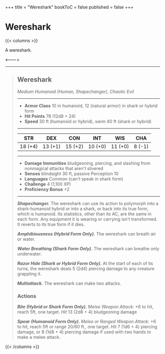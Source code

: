 +++
title = "Wereshark"
bookToC = false
published = false
+++

# Wereshark

{{< columns >}}

A wereshark.

<--->

<div class="phb">

___
> ## Wereshark
>*Medium Humanoid (Human, Shapechanger), Chaotic Evil*
> ___
> - **Armor Class** 10 in humanoid, 12 (natural armor) in shark or hybrid form
> - **Hit Points** 78 (12d8 + 24)
> - **Speed** 30 ft (humanoid or hybrid), swim 40 ft (shark or hybrid)
>___
>|STR|DEX|CON|INT|WIS|CHA|
>|:---:|:---:|:---:|:---:|:---:|:---:|
>|18 (+4)|13 (+1)|15 (+2)|10 (+0)|11 (+0)|8 (-1)|
>___
> - **Damage Immunities** bludgeoning, piercing, and slashing from nonmagical attacks that aren't silvered
> - **Senses** blindsight 30 ft, passive Perception 10
> - **Languages** Common (can't speak in shark form)
> - **Challenge** 4 (1,100 XP)
> - **Proficiency Bonus** +2
> ___
> ***Shapechanger.*** The wereshark can use its action to polymorph into a shark-humanoid hybrid or into a shark, or back into its true form, which is humanoid. Its statistics, other than its AC, are the same in each form. Any equipment it is wearing or carrying isn't transformed. It reverts to its true form if it dies.
>
> ***Amphibiousness (Hybrid Form Only).*** The wereshark can breath air or water.
>
> ***Water Breathing (Shark Form Only).*** The wereshark can breathe only underwater.
> 
> ***Razor Hide (Shark or Hybrid Form Only).*** At the start of each of its turns, the wereshark deals 5 (2d4) piercing damage to any creature grappling it.
> 
> ***Multiattack.*** The wereshark can make two attacks.
> ### Actions
> ***Bite (Hybrid or Shark Form Only).*** *Melee Weapon Attack:* +6 to hit, reach 5ft, one target. *Hit* 13 (2d8 + 4) bludgeoning damage
>
> ***Spear (Humanoid Form Only).*** *Melee or Ranged Weapon Attack:* +6 to hit, reach 5ft or range 20/60 ft., one target. *Hit* 7 (1d6 + 4) piercing damage, or 8 (1d8 + 4) piercing damage if used with two hands to make a melee attack.

</div>
{{< /columns >}}